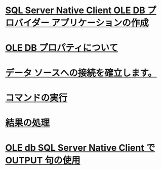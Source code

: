 # [SQL Server Native Client OLE DB プロバイダー アプリケーションの作成](creating-a-sql-server-native-client-ole-db-provider-application.md)
# [OLE DB プロパティについて](about-ole-db-properties.md)
# [データ ソースへの接続を確立します。](establishing-a-connection-to-a-data-source.md)
# [コマンドの実行](executing-a-command.md)
# [結果の処理](processing-results.md)
# [OLE db SQL Server Native Client で OUTPUT 句の使用](using-the-output-clause-with-ole-db-in-sql-server-native-client.md)
